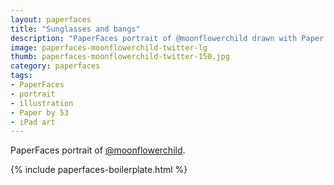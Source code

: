 ```yaml
---
layout: paperfaces
title: "Sunglasses and bangs"
description: "PaperFaces portrait of @moonflowerchild drawn with Paper by 53 on an iPad."
image: paperfaces-moonflowerchild-twitter-lg
thumb: paperfaces-moonflowerchild-twitter-150.jpg
category: paperfaces
tags: 
- PaperFaces
- portrait
- illustration
- Paper by 53
- iPad art
---
```


PaperFaces portrait of [@moonflowerchild](http://twitter.com/moonflowerchild).

{% include paperfaces-boilerplate.html %}